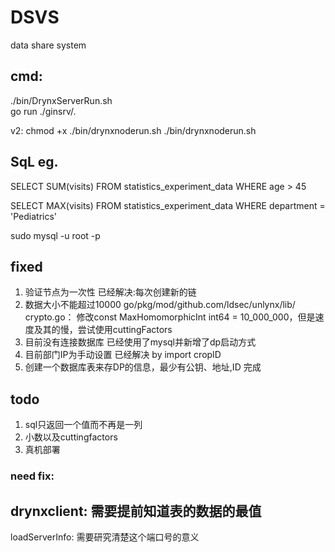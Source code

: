 # DSVS
data share system


## cmd:
./bin/DrynxServerRun.sh  
go run ./ginsrv/.

v2:
chmod +x ./bin/drynxnoderun.sh
./bin/drynxnoderun.sh


## SqL eg.
SELECT SUM(visits) FROM statistics_experiment_data WHERE age > 45

SELECT MAX(visits) FROM statistics_experiment_data WHERE department = 'Pediatrics'

sudo mysql -u root -p

## fixed
1. 验证节点为一次性  已经解决:每次创建新的链
2. 数据大小不能超过10000  go/pkg/mod/github.com/ldsec/unlynx/lib/ crypto.go： 修改const MaxHomomorphicInt int64 = 10_000_000，但是速度及其的慢，尝试使用cuttingFactors
3. 目前没有连接数据库       已经使用了mysql并新增了dp启动方式
4. 目前部门IP为手动设置     已经解决 by import cropID
5. 创建一个数据库表来存DP的信息，最少有公钥、地址,ID           完成


## todo
1. sql只返回一个值而不再是一列
2. 小数以及cuttingfactors
3. 真机部署

### need fix:
drynxclient:  需要提前知道表的数据的最值
---
loadServerInfo: 需要研究清楚这个端口号的意义
